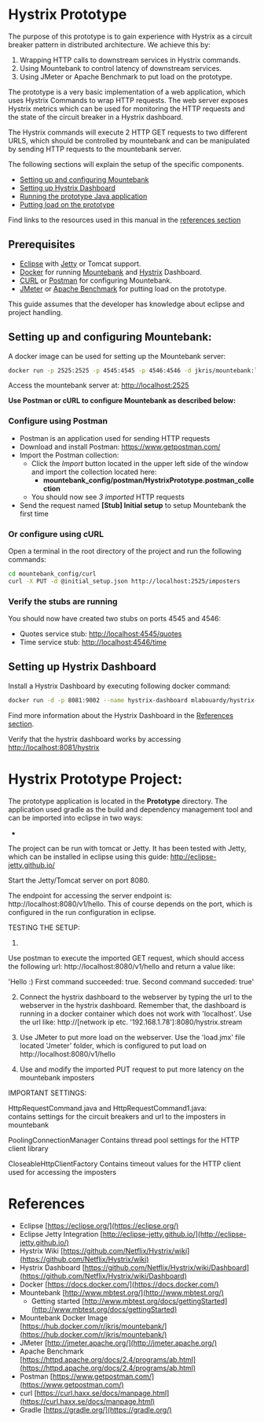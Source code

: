 # Hystrix Prototype

The purpose of this prototype is to gain experience with Hystrix as a circuit breaker pattern in distributed architecture. We achieve this by:

1. Wrapping HTTP calls to downstream services in Hystrix commands.
2. Using Mountebank to control latency of downstream services.
3. Using JMeter or Apache Benchmark to put load on the prototype.

The prototype is a very basic implementation of a web application, which uses Hystrix Commands to wrap HTTP requests. The web server exposes Hystrix metrics which can be used for monitoring the HTTP requests and the state of the circuit breaker in a Hystrix dashboard.

The Hystrix commands will execute 2 HTTP GET requests to two different URLS, which should be controlled by mountebank and can be manipulated by sending HTTP requests to the mountebank server.

The following sections will explain the setup of the specific components.

* [Setting up and configuring Mountebank](#setting-up-and-configuring-mountebank)
* [Setting up Hystrix Dashboard](#setting-up-hystrix-dashboard)
* [Running the prototype Java application](running-the-prototype-java-application)
* [Putting load on the prototype](putting-load-on-the-prototype)

Find links to the resources used in this manual in the [references section](#references)

## Prerequisites

* [Eclipse](#references) with [Jetty](#references) or Tomcat support.
* [Docker](#references) for running [Mountebank](#references) and [Hystrix](#references) Dashboard.
* [CURL](#references) or [Postman](#references) for configuring Mountebank.
* [JMeter](#references) or [Apache Benchmark](#references) for putting load on the prototype.

This guide assumes that the developer has knowledge about eclipse and project handling.

## Setting up and configuring Mountebank:

A docker image can be used for setting up the Mountebank server:

```bash
docker run -p 2525:2525 -p 4545:4545 -p 4546:4546 -d jkris/mountebank:latest --allowInjection
```

Access the mountebank server at: [http://localhost:2525](http://localhost:2525)

__Use Postman or cURL to configure Mountebank as described below:__

### Configure using Postman

* Postman is an application used for sending HTTP requests
* Download and install Postman: https://www.getpostman.com/
* Import the Postman collection:
	* Click the _Import_ button located in the upper left side of the window and import the collection located here:
		* __mountebank_config/postman/HystrixPrototype.postman_collection__
	* You should now see _3 imported_ HTTP requests
* Send the request named __[Stub] Initial setup__ to setup Mountebank the first time

### Or configure using cURL

Open a terminal in the root directory of the project and run the following commands:

```bash
cd mountebank_config/curl
curl -X PUT -d @initial_setup.json http://localhost:2525/imposters
```

### Verify the stubs are running

You should now have created two stubs on ports 4545 and 4546:
* Quotes service stub: [http://localhost:4545/quotes](http://localhost:4545/quotes)
* Time service stub: [http://localhost:4546/time](http://localhost:4546/time)

## Setting up Hystrix Dashboard

Install a Hystrix Dashboard by executing following docker command:

```bash
docker run -d -p 8081:9002 --name hystrix-dashboard mlabouardy/hystrix-dashboard:latest
```

Find more information about the Hystrix Dashboard in the [References section](#references).

Verify that the hystrix dashboard works by accessing [http://localhost:8081/hystrix](http://localhost:8081/hystrix)

# Hystrix Prototype Project:

The prototype application is located in the __Prototype__ directory. The application used gradle as the build and dependency management tool and can be imported into eclipse in two ways:

* 

The project can be run with tomcat or Jetty. It has been tested with Jetty, which can 
be installed in eclipse using this guide: http://eclipse-jetty.github.io/

Start the Jetty/Tomcat server on port 8080.

The endpoint for accessing the server endpoint is: http://localhost:8080/v1/hello.
This of course depends on the port, which is configured in the run configuration in
eclipse. 





TESTING THE SETUP:

1.
Use postman to execute the imported GET request, which should access the following url:
http://localhost:8080/v1/hello and return a value like: 

'Hello :) First command succeeded: true. Second command succeded: true'

2. Connect the hystrix dashboard to the webserver by typing the url to the webserver in
the hystrix dashboard. Remember that, the dashboard is running in a docker container 
which does not work with 'localhost'. Use the url like: 
http://[network ip etc. '192.168.1.78']:8080/hystrix.stream

3. Use JMeter to put more load on the webserver. Use the 'load.jmx' file located 'Jmeter' 
folder, which is configured to put load on http://localhost:8080/v1/hello

4. Use and modify the imported PUT request to put more latency on the mountebank imposters



IMPORTANT SETTINGS:

HttpRequestCommand.java and HttpRequestCommand1.java:  
contains settings for the circuit breakers and url to the imposters in mountebank

PoolingConnectionManager
Contains thread pool settings for the HTTP client library

CloseableHttpClientFactory
Contains timeout values for the HTTP client used for accessing the imposters

# References

* Eclipse [https://eclipse.org/](https://eclipse.org/)
* Eclipse Jetty Integration [http://eclipse-jetty.github.io/](http://eclipse-jetty.github.io/)
* Hystrix Wiki [https://github.com/Netflix/Hystrix/wiki](https://github.com/Netflix/Hystrix/wiki)
* Hystrix Dashboard [https://github.com/Netflix/Hystrix/wiki/Dashboard](https://github.com/Netflix/Hystrix/wiki/Dashboard)
* Docker [https://docs.docker.com/](https://docs.docker.com/)
* Mountebank [http://www.mbtest.org/](http://www.mbtest.org/)
	* Getting started [http://www.mbtest.org/docs/gettingStarted](http://www.mbtest.org/docs/gettingStarted)
* Mountebank Docker Image [https://hub.docker.com/r/jkris/mountebank/](https://hub.docker.com/r/jkris/mountebank/)
* JMeter [http://jmeter.apache.org/](http://jmeter.apache.org/)
* Apache Benchmark [https://httpd.apache.org/docs/2.4/programs/ab.html](https://httpd.apache.org/docs/2.4/programs/ab.html)
* Postman [https://www.getpostman.com/](https://www.getpostman.com/)
* curl [https://curl.haxx.se/docs/manpage.html](https://curl.haxx.se/docs/manpage.html)
* Gradle [https://gradle.org/](https://gradle.org/)